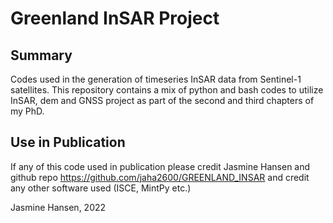# Greenland InSAR Project

## Summary
Codes used in the generation of timeseries InSAR data from Sentinel-1 satellites.
This repository contains a mix of python and bash codes to utilize InSAR, dem and GNSS project as part of the second and third chapters of my PhD.

## Use in Publication
If any of this code used in publication please credit Jasmine Hansen and github repo https://github.com/jaha2600/GREENLAND_INSAR
and credit any other software used (ISCE, MintPy etc.)

Jasmine Hansen, 2022
